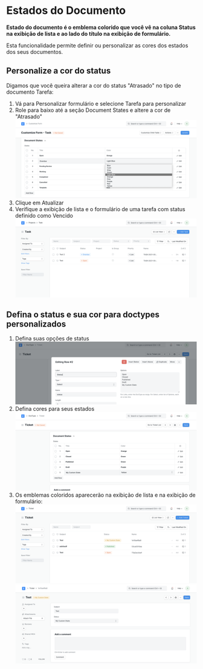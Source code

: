 # Estados do Documento


**Estado do documento é o emblema colorido que você vê na coluna Status na exibição de lista e ao lado do título na exibição de formulário.**


Esta funcionalidade permite definir ou personalizar as cores dos estados dos seus documentos.


## Personalize a cor do status


Digamos que você queira alterar a cor do status "Atrasado" no tipo de documento Tarefa:


1. Vá para Personalizar formulário e selecione Tarefa para personalizar
2. Role para baixo até a seção Document States e altere a cor de "Atrasado"
![](/files/document-state-customize-form.png)
3. Clique em Atualizar
4. Verifique a exibição de lista e o formulário de uma tarefa com status definido como Vencido
![](/files/document-state-task-list.png)


## Defina o status e sua cor para doctypes personalizados


1. Defina suas opções de status
![imagem](/files/document-state-config2.png)
2. Defina cores para seus estados
![](/files/document-state-doctype-states.png)
3. Os emblemas coloridos aparecerão na exibição de lista e na exibição de formulário:
![](/files/document-state-ticket-list.png)
![](/files/document-state-ticket-form.png)